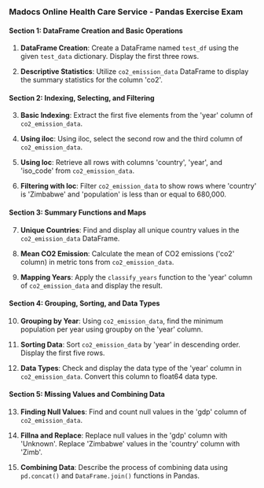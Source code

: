 ### Madocs Online Health Care Service - Pandas Exercise Exam

#### Section 1: DataFrame Creation and Basic Operations

1. **DataFrame Creation**: Create a DataFrame named `test_df` using the given `test_data` dictionary. Display the first three rows.
    
2. **Descriptive Statistics**: Utilize `co2_emission_data` DataFrame to display the summary statistics for the column 'co2'.
    

#### Section 2: Indexing, Selecting, and Filtering

3. **Basic Indexing**: Extract the first five elements from the 'year' column of `co2_emission_data`.
    
4. **Using iloc**: Using iloc, select the second row and the third column of `co2_emission_data`.
    
5. **Using loc**: Retrieve all rows with columns 'country', 'year', and 'iso_code' from `co2_emission_data`.
    
6. **Filtering with loc**: Filter `co2_emission_data` to show rows where 'country' is 'Zimbabwe' and 'population' is less than or equal to 680,000.
    

#### Section 3: Summary Functions and Maps

7. **Unique Countries**: Find and display all unique country values in the `co2_emission_data` DataFrame.
    
8. **Mean CO2 Emission**: Calculate the mean of CO2 emissions ('co2' column) in metric tons from `co2_emission_data`.
    
9. **Mapping Years**: Apply the `classify_years` function to the 'year' column of `co2_emission_data` and display the result.
    

#### Section 4: Grouping, Sorting, and Data Types

10. **Grouping by Year**: Using `co2_emission_data`, find the minimum population per year using groupby on the 'year' column.
    
11. **Sorting Data**: Sort `co2_emission_data` by 'year' in descending order. Display the first five rows.
    
12. **Data Types**: Check and display the data type of the 'year' column in `co2_emission_data`. Convert this column to float64 data type.
    

#### Section 5: Missing Values and Combining Data

13. **Finding Null Values**: Find and count null values in the 'gdp' column of `co2_emission_data`.
    
14. **Fillna and Replace**: Replace null values in the 'gdp' column with 'Unknown'. Replace 'Zimbabwe' values in the 'country' column with 'Zimb'.
    
15. **Combining Data**: Describe the process of combining data using `pd.concat()` and `DataFrame.join()` functions in Pandas.